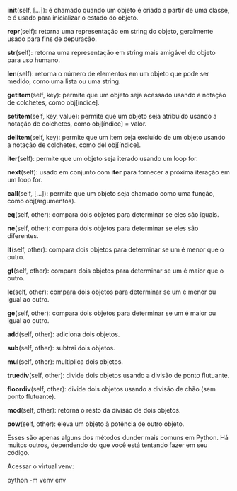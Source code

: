 __init__(self, [...]): é chamado quando um objeto é criado a partir de uma classe, e é usado para inicializar o estado do objeto.

__repr__(self): retorna uma representação em string do objeto, geralmente usado para fins de depuração.

__str__(self): retorna uma representação em string mais amigável do objeto para uso humano.

__len__(self): retorna o número de elementos em um objeto que pode ser medido, como uma lista ou uma string.

__getitem__(self, key): permite que um objeto seja acessado usando a notação de colchetes, como obj[índice].

__setitem__(self, key, value): permite que um objeto seja atribuído usando a notação de colchetes, como obj[índice] = valor.

__delitem__(self, key): permite que um item seja excluído de um objeto usando a notação de colchetes, como del obj[índice].

__iter__(self): permite que um objeto seja iterado usando um loop for.

__next__(self): usado em conjunto com __iter__ para fornecer a próxima iteração em um loop for.

__call__(self, [...]): permite que um objeto seja chamado como uma função, como obj(argumentos).

__eq__(self, other): compara dois objetos para determinar se eles são iguais.

__ne__(self, other): compara dois objetos para determinar se eles são diferentes.

__lt__(self, other): compara dois objetos para determinar se um é menor que o outro.

__gt__(self, other): compara dois objetos para determinar se um é maior que o outro.

__le__(self, other): compara dois objetos para determinar se um é menor ou igual ao outro.

__ge__(self, other): compara dois objetos para determinar se um é maior ou igual ao outro.

__add__(self, other): adiciona dois objetos.

__sub__(self, other): subtrai dois objetos.

__mul__(self, other): multiplica dois objetos.

__truediv__(self, other): divide dois objetos usando a divisão de ponto flutuante.

__floordiv__(self, other): divide dois objetos usando a divisão de chão (sem ponto flutuante).

__mod__(self, other): retorna o resto da divisão de dois objetos.

__pow__(self, other): eleva um objeto à potência de outro objeto.

Esses são apenas alguns dos métodos dunder mais comuns em Python. Há muitos outros, dependendo do que você está tentando fazer em seu código.

Acessar o virtual venv:

python -m venv env
